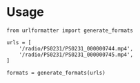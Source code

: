 # Usage

    from urlformatter import generate_formats

    urls = [
        '/radio/PS0231/PS0231_000000744.mp4',
        '/radio/PS0231/PS0231_000000745.mp4',
    ]

    formats = generate_formats(urls)
